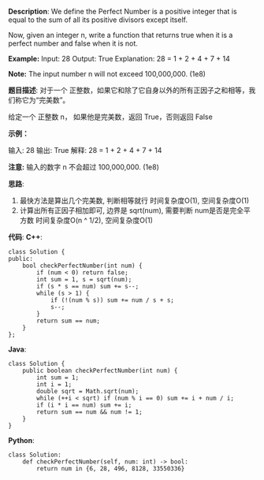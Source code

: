 __Description__:
We define the Perfect Number is a positive integer that is equal to the sum of all its positive divisors except itself.

Now, given an integer n, write a function that returns true when it is a perfect number and false when it is not.

__Example:__
Input: 28
Output: True
Explanation: 28 = 1 + 2 + 4 + 7 + 14

__Note:__
The input number n will not exceed 100,000,000. (1e8)

__题目描述__:
对于一个 正整数，如果它和除了它自身以外的所有正因子之和相等，我们称它为“完美数”。

给定一个 正整数 n， 如果他是完美数，返回 True，否则返回 False

__示例：__

输入: 28
输出: True
解释: 28 = 1 + 2 + 4 + 7 + 14

__注意:__
输入的数字 n 不会超过 100,000,000. (1e8)

__思路__:
1. 最快方法是算出几个完美数, 判断相等就行
时间复杂度O(1), 空间复杂度O(1)
2. 计算出所有正因子相加即可, 边界是 sqrt(num), 需要判断 num是否是完全平方数
时间复杂度O(n ^ 1/2), 空间复杂度O(1)

__代码__:
__C++__:
```
class Solution {
public:
    bool checkPerfectNumber(int num) {
        if (num < 0) return false;
        int sum = 1, s = sqrt(num); 
        if (s * s == num) sum += s--;
        while (s > 1) {
            if (!(num % s)) sum += num / s + s;
            s--;
        }
        return sum == num;
    }
};
```

__Java__:
```
class Solution {
    public boolean checkPerfectNumber(int num) {
        int sum = 1;
        int i = 1;
        double sqrt = Math.sqrt(num);
        while (++i < sqrt) if (num % i == 0) sum += i + num / i;
        if (i * i == num) sum += i;
        return sum == num && num != 1;
    }
}
```

__Python__:
```
class Solution:
    def checkPerfectNumber(self, num: int) -> bool:
        return num in {6, 28, 496, 8128, 33550336}
```